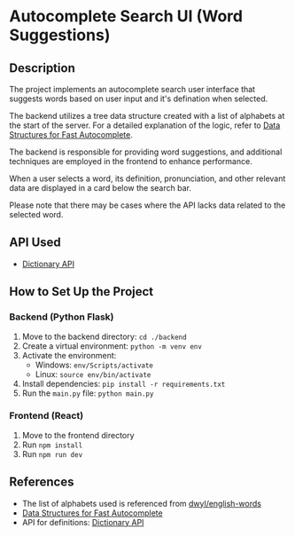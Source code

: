 # Autocomplete Search UI (Word Suggestions)

## Description

The project implements an autocomplete search user interface that suggests words based on user input and it's defination when selected.

The backend utilizes a tree data structure created with a list of alphabets at the start of the server. For a detailed explanation of the logic, refer to [Data Structures for Fast Autocomplete](https://futurice.com/blog/data-structures-for-fast-autocomplete).

The backend is responsible for providing word suggestions, and additional techniques are employed in the frontend to enhance performance. 

When a user selects a word, its definition, pronunciation, and other relevant data are displayed in a card below the search bar. 

Please note that there may be cases where the API lacks data related to the selected word.

## API Used

- [Dictionary API](https://dictionaryapi.dev/)

## How to Set Up the Project

### Backend (Python Flask)

1. Move to the backend directory: `cd ./backend`
2. Create a virtual environment: `python -m venv env`
3. Activate the environment:
   - Windows: `env/Scripts/activate`
   - Linux: `source env/bin/activate`
4. Install dependencies: `pip install -r requirements.txt`
5. Run the `main.py` file: `python main.py`

### Frontend (React)

1. Move to the frontend directory
2. Run `npm install`
3. Run `npm run dev`

## References

- The list of alphabets used is referenced from [dwyl/english-words](https://github.com/dwyl/english-words)
- [Data Structures for Fast Autocomplete](https://futurice.com/blog/data-structures-for-fast-autocomplete)
- API for definitions: [Dictionary API](https://dictionaryapi.dev/)
